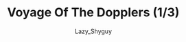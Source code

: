 ---
media: "images/rounds/round_4_2/doppler_radars_1.png"
media_type: image
type: art
title: Voyage Of The Dopplers (1/3)
author: [Lazy_Shyguy]
desc: An expedition team sets out with a collection of doppler radars, self powered radars used to expand terrestrial map coverage.
---
